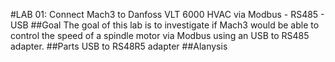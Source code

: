 #LAB 01: Connect Mach3 to Danfoss VLT 6000 HVAC via Modbus - RS485 - USB
##Goal
The goal of this lab is to investigate if Mach3 would be able to control the speed of a spindle motor via Modbus using an USB to RS485 adapter. 
##Parts
USB to RS48R5 adapter
##Alanysis
